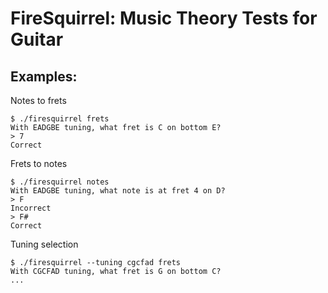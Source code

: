 # FireSquirrel: Music Theory Tests for Guitar

## Examples:

Notes to frets
```
$ ./firesquirrel frets
With EADGBE tuning, what fret is C on bottom E?
> 7
Correct
```

Frets to notes
```
$ ./firesquirrel notes
With EADGBE tuning, what note is at fret 4 on D?
> F
Incorrect
> F#
Correct
```

Tuning selection
```
$ ./firesquirrel --tuning cgcfad frets
With CGCFAD tuning, what fret is G on bottom C?
...
```

